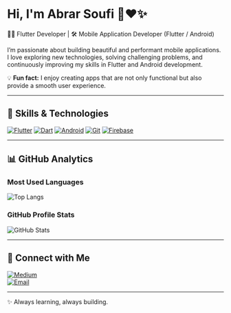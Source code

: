 # Hi, I'm Abrar Soufi 👋❤✨
👩‍💻 Flutter Developer | 🛠️ Mobile Application Developer (Flutter / Android)

I’m passionate about building beautiful and performant mobile applications.  
I love exploring new technologies, solving challenging problems, and continuously improving my skills in Flutter and Android development.

💡 **Fun fact:** I enjoy creating apps that are not only functional but also provide a smooth user experience.

---

## 🚀 Skills & Technologies
[![Flutter](https://img.shields.io/badge/Flutter-02569B?style=flat-square&logo=flutter&logoColor=white)](https://flutter.dev/)
[![Dart](https://img.shields.io/badge/Dart-0175C2?style=flat-square&logo=dart&logoColor=white)](https://dart.dev/)
[![Android](https://img.shields.io/badge/Android-3DDC84?style=flat-square&logo=android&logoColor=white)](https://developer.android.com/)
[![Git](https://img.shields.io/badge/Git-F05032?style=flat-square&logo=git&logoColor=white)](https://git-scm.com/)
[![Firebase](https://img.shields.io/badge/Firebase-FFCA28?style=flat-square&logo=firebase&logoColor=black)](https://firebase.google.com/)

---

## 📊 GitHub Analytics

### Most Used Languages
![Top Langs](https://github-readme-stats.vercel.app/api/top-langs/?username=abrar1310&layout=compact&theme=tokyonight)

### GitHub Profile Stats
![GitHub Stats](https://github-readme-stats.vercel.app/api?username=abrar1310&show_icons=true&theme=dracula)

---

## 🔗 Connect with Me
[![Medium](https://img.shields.io/badge/Medium-000000?style=flat-square&logo=medium&logoColor=white)](https://medium.com/@abrarsoufi1310)  
[![Email](https://img.shields.io/badge/Gmail-D14836?style=flat-square&logo=gmail&logoColor=white)](mailto:abrarsoufi1310@gmail.com)

---

✨ Always learning, always building.
